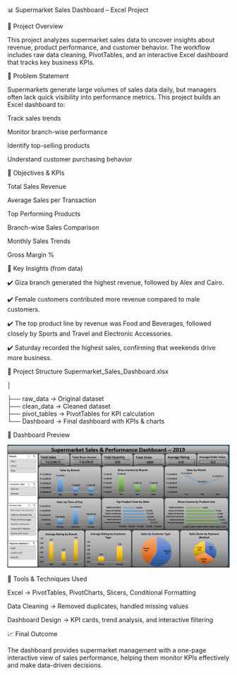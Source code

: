 📊 Supermarket Sales Dashboard – Excel Project

📝 Project Overview

This project analyzes supermarket sales data to uncover insights about revenue, product performance, and customer behavior. The workflow includes raw data cleaning, PivotTables, and an interactive Excel dashboard that tracks key business KPIs.

🎯 Problem Statement

Supermarkets generate large volumes of sales data daily, but managers often lack quick visibility into performance metrics. This project builds an Excel dashboard to:

Track sales trends

Monitor branch-wise performance

Identify top-selling products

Understand customer purchasing behavior

📌 Objectives & KPIs

Total Sales Revenue

Average Sales per Transaction

Top Performing Products

Branch-wise Sales Comparison

Monthly Sales Trends

Gross Margin %

🔑 Key Insights (from data)

✔️ Giza branch generated the highest revenue, followed by Alex and Cairo.

✔️ Female customers contributed more revenue compared to male customers.

✔️ The top product line by revenue was Food and Beverages, followed closely by Sports and Travel and Electronic Accessories.

✔️ Saturday recorded the highest sales, confirming that weekends drive more business.

📂 Project Structure
Supermarket_Sales_Dashboard.xlsx

│

├── raw_data        → Original dataset  
├── clean_data      → Cleaned dataset  
├── pivot_tables    → PivotTables for KPI calculation  
└── Dashboard       → Final dashboard with KPIs & charts  

📸 Dashboard Preview

![Dashboard ScreentShot](Images/Supermarket_Sales_Dashboard.png)

🚀 Tools & Techniques Used

Excel → PivotTables, PivotCharts, Slicers, Conditional Formatting

Data Cleaning → Removed duplicates, handled missing values

Dashboard Design → KPI cards, trend analysis, and interactive filtering

📈 Final Outcome

The dashboard provides supermarket management with a one-page interactive view of sales performance, helping them monitor KPIs effectively and make data-driven decisions.

